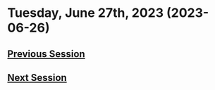 # Tuesday, June 27th, 2023 (2023-06-26)

## [Previous Session](./2023-05-25.md)

## [Next Session](./2023-XX-XX.md)
